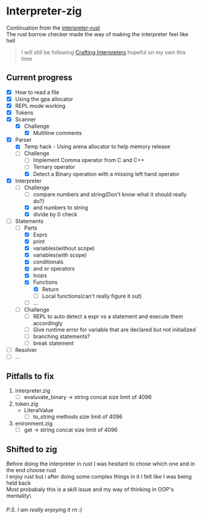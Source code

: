 # Interpreter-zig

Continuation from the [interpreter-rust](https://github.com/tushyagupta81/interpreter-rust)\
The rust borrow checker made the way of making the interpreter feel like hell
> I will still be following [Crafting Interpreters](https://craftinginterpreters.com/) hopeful on my own this time

## Current progress
- [x] How to read a file
- [x] Using the gpa allocator
- [x] REPL mode working
- [x] Tokens
- [x] Scanner
    - [x] Challenge
        - [x] Multiline comments
- [x] Parser
    - [x] Temp hack - Using arena allocator to help memory release
    - [ ] Challenge
        - [ ] Implement Comma operator from C and C++
        - [ ] Ternary operator
        - [x] Detect a Binary operation with a missing left hand operator
- [x] Interpreter
    - [ ] Challenge
        - [ ] compare numbers and string(Don't know what it should really do?)
        - [x] and numbers to string
        - [x] divide by 0 check
- [ ] Statements
    - [ ] Parts
        - [x] Exprs
        - [x] print
        - [x] variables(without scope)
        - [x] variables(with scope)
        - [x] conditionals
        - [x] and or operators
        - [x] loops
        - [x] Functions
            - [x] Return
            - [ ] Local functions(can't really figure it out)
        - [ ] ...
    - [ ] Challenge
        - [ ] REPL to auto detect a expr vs a statement and execute them accordingly
        - [ ] Give runtime error for variable that are declared but not initialized
        - [ ] branching statements?
        - [ ] break statement
- [ ] Resolver
- [ ] ...

## Pitfalls to fix

1. interpreter.zig
    - [ ] evaluvate_binary -> string concat size limit of 4096

2. token.zig
    - LiteralValue
        - [ ] to_string methods size limit of 4096

3. enironment.zig
    - [ ] get -> string concat size limit of 4096

## Shifted to zig

Before doing the interpreter in rust I was hesitant to chose which one and in the end choose rust\
I enjoy rust but i after doing some complex things in it I felt like I was being held back\
Most probabaly this is a skill issue and my way of thinking in OOP's mentality\

###### P.S. I am really enjoying it rn :)
